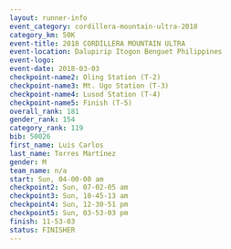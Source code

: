 ```yaml
---
layout: runner-info 
event_category: cordillera-mountain-ultra-2018 
category_km: 50K 
event-title: 2018 CORDILLERA MOUNTAIN ULTRA 
event-location: Dalupirip Itogon Benguet Philippines 
event-logo: 
event-date: 2018-03-03 
checkpoint-name2: Oling Station (T-2) 
checkpoint-name3: Mt. Ugo Station (T-3) 
checkpoint-name4: Lusod Station (T-4) 
checkpoint-name5: Finish (T-5) 
overall_rank: 181
gender_rank: 154
category_rank: 119
bib: 50026
first_name: Luis Carlos
last_name: Torres Martínez
gender: M
team_name: n/a
start: Sun, 04-00-00 am
checkpoint2: Sun, 07-02-05 am
checkpoint3: Sun, 10-45-13 am
checkpoint4: Sun, 12-30-51 pm
checkpoint5: Sun, 03-53-03 pm
finish: 11-53-03
status: FINISHER
---
```

